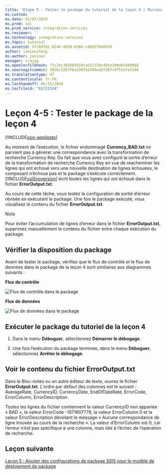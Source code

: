 ```yaml
---
title: 'Étape 5 : Tester le package du tutoriel de la leçon 4 | Microsoft Docs'
ms.custom: ''
ms.date: 01/07/2019
ms.prod: sql
ms.prod_service: integration-services
ms.reviewer: ''
ms.technology: integration-services
ms.topic: tutorial
ms.assetid: 5f18df92-0248-4858-836b-c8b02f0e0439
author: janinezhang
ms.author: janinez
manager: craigg
ms.openlocfilehash: f1c7ec3026050181ae31150c4b5e190a65d889d4
ms.sourcegitcommit: 3026c22b7fba19059a769ea5f367c4f51efaf286
ms.translationtype: HT
ms.contentlocale: fr-FR
ms.lasthandoff: 06/15/2019
ms.locfileid: "65721514"
---
```

# <a name="lesson-4-5-test-the-lesson-4-package"></a>Leçon 4-5 : Tester le package de la leçon 4

[!INCLUDE[ssis-appliesto](../includes/ssis-appliesto-ssvrpluslinux-asdb-asdw-xxx.md)]



Au moment de l’exécution, le fichier endommagé **Currency_BAD.txt** ne parvient pas à générer une correspondance avec la transformation de recherche Currency Key. Du fait que vous avez configuré la sortie d’erreur de la transformation de recherche Currency Key en vue de réacheminer les lignes qui ont échoué vers une nouvelle destination de lignes échouées, le composant n’échoue pas et le package s’exécute correctement. [!INCLUDE[ssISnoversion](../includes/ssisnoversion-md.md)] écrit toutes les lignes qui ont échoué dans le fichier **ErrorOutput.txt**.  
  
Au cours de cette tâche, vous testez la configuration de sortie d’erreur révisée en exécutant le package. Une fois le package exécuté, vous visualisez le contenu du fichier **ErrorOutput.txt**.  
  
> [!NOTE]  
> Pour éviter l’accumulation de lignes d’erreur dans le fichier **ErrorOutput.txt**, supprimez manuellement le contenu du fichier entre chaque exécution du package.  
  
## <a name="check-the-package-layout"></a>Vérifier la disposition du package  
Avant de tester le package, vérifiez que le flux de contrôle et le flux de données dans le package de la leçon 4 sont similaires aux diagrammes suivants : 
  
**Flux de contrôle**  
  
![Flux de contrôle dans le package](../integration-services/media/task4lesson2control.gif "Flux de contrôle dans le package")  
  
**Flux de données**  
  
![Flux de données dans le package](../integration-services/media/task5lesson5data.gif "Flux de données dans le package")  
  
## <a name="run-the-lesson-4-tutorial-package"></a>Exécuter le package du tutoriel de la leçon 4  
  
1.  Dans le menu **Déboguer**, sélectionnez **Démarrer le débogage**.  
  
2.  Une fois l’exécution du package terminée, dans le menu **Déboguer**, sélectionnez **Arrêter le débogage**.  
  
## <a name="view-the-contents-of-the-erroroutputtxt-file"></a>Voir le contenu du fichier ErrorOutput.txt  
  
Dans le Bloc-notes ou un autre éditeur de texte, ouvrez le fichier **ErrorOutput.txt**. L'ordre par défaut des colonnes est le suivant : AverageRate, CurrencyID, CurrencyDate, EndOfDateRate, ErrorCode, ErrorColumn, ErrorDescription.  
 
Toutes les lignes du fichier contiennent la valeur CurrencyID non appariée « BAD », la valeur ErrorCode -1071607778, la valeur ErrorColumn 0 et la valeur ErrorDescription dévoilant le message « Aucune correspondance de ligne trouvée au cours de la recherche ». La valeur d’ErrorColumn est 0, car l’erreur n’est pas spécifique à une colonne, mais liée à l’échec de l’opération de recherche.
  
  
## <a name="next-lesson"></a>Leçon suivante
[Leçon 5 : Ajouter des configurations de package SSIS pour le modèle de déploiement de package](../integration-services/lesson-5-add-ssis-package-configurations-for-the-package-deployment-model.md)  
